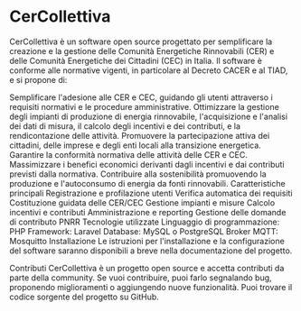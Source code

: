 # CerCollettiva

CerCollettiva è un software open source progettato per semplificare la creazione e la gestione delle Comunità Energetiche Rinnovabili (CER) e delle Comunità Energetiche dei Cittadini (CEC) in Italia. Il software è conforme alle normative vigenti, in particolare al Decreto CACER e al TIAD, e si propone di:

Semplificare l'adesione alle CER e CEC, guidando gli utenti attraverso i requisiti normativi e le procedure amministrative.
Ottimizzare la gestione degli impianti di produzione di energia rinnovabile, l'acquisizione e l'analisi dei dati di misura, il calcolo degli incentivi e dei contributi, e la rendicontazione delle attività.
Promuovere la partecipazione attiva dei cittadini, delle imprese e degli enti locali alla transizione energetica.
Garantire la conformità normativa delle attività delle CER e CEC.
Massimizzare i benefici economici derivanti dagli incentivi e dai contributi previsti dalla normativa.
Contribuire alla sostenibilità promuovendo la produzione e l'autoconsumo di energia da fonti rinnovabili.
Caratteristiche principali
Registrazione e profilazione utenti
Verifica automatica dei requisiti
Costituzione guidata delle CER/CEC
Gestione impianti e misure
Calcolo incentivi e contributi
Amministrazione e reporting
Gestione delle domande di contributo PNRR
Tecnologie utilizzate
Linguaggio di programmazione: PHP
Framework: Laravel
Database: MySQL o PostgreSQL
Broker MQTT: Mosquitto
Installazione
Le istruzioni per l'installazione e la configurazione del software saranno disponibili a breve nella documentazione del progetto.

Contributi
CerCollettiva è un progetto open source e accetta contributi da parte della community. Se vuoi contribuire, puoi farlo segnalando bug, proponendo miglioramenti o aggiungendo nuove funzionalità. Puoi trovare il codice sorgente del progetto su GitHub.
